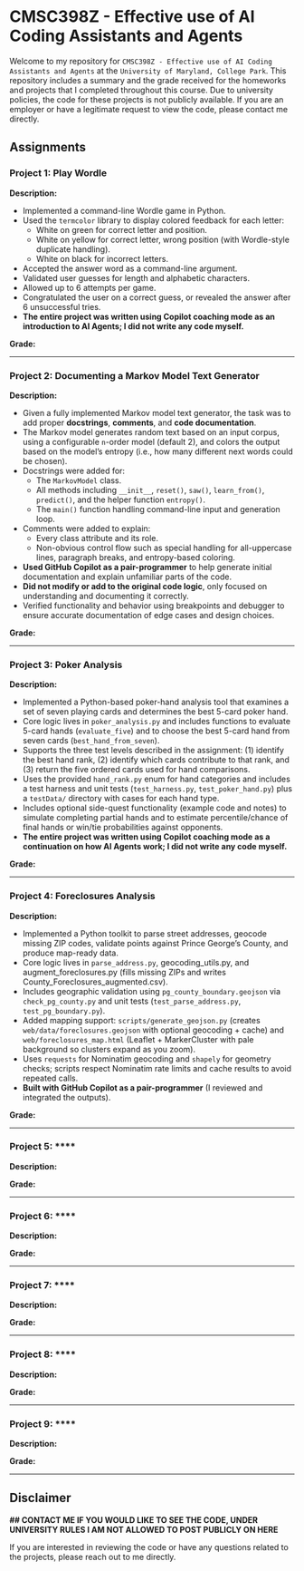 # CMSC398Z - Effective use of AI Coding Assistants and Agents

Welcome to my repository for ```CMSC398Z - Effective use of AI Coding Assistants and Agents``` at the ```University of Maryland, College Park```. This repository includes a summary and the grade received for the homeworks and projects that I completed throughout this course. Due to university policies, the code for these projects is not publicly available. If you are an employer or have a legitimate request to view the code, please contact me directly.

## Assignments 

### Project 1: **Play Wordle**
**Description:**  
- Implemented a command-line Wordle game in Python.
- Used the `termcolor` library to display colored feedback for each letter:
  - White on green for correct letter and position.
  - White on yellow for correct letter, wrong position (with Wordle-style duplicate handling).
  - White on black for incorrect letters.
- Accepted the answer word as a command-line argument.
- Validated user guesses for length and alphabetic characters.
- Allowed up to 6 attempts per game.
- Congratulated the user on a correct guess, or revealed the answer after 6 unsuccessful tries.
- **The entire project was written using Copilot coaching mode as an introduction to AI Agents; I did not write any code myself.**

**Grade:** 

---

### Project 2: **Documenting a Markov Model Text Generator**  
**Description:**  
- Given a fully implemented Markov model text generator, the task was to add proper **docstrings**, **comments**, and **code documentation**.
- The Markov model generates random text based on an input corpus, using a configurable `n`-order model (default 2), and colors the output based on the model’s entropy (i.e., how many different next words could be chosen).
- Docstrings were added for:
  - The `MarkovModel` class.
  - All methods including `__init__`, `reset()`, `saw()`, `learn_from()`, `predict()`, and the helper function `entropy()`.
  - The `main()` function handling command-line input and generation loop.
- Comments were added to explain:
  - Every class attribute and its role.
  - Non-obvious control flow such as special handling for all-uppercase lines, paragraph breaks, and entropy-based coloring.
- **Used GitHub Copilot as a pair-programmer** to help generate initial documentation and explain unfamiliar parts of the code.
- **Did not modify or add to the original code logic**, only focused on understanding and documenting it correctly.
- Verified functionality and behavior using breakpoints and debugger to ensure accurate documentation of edge cases and design choices.

**Grade:**

---

### Project 3: **Poker Analysis**
**Description:**  
 - Implemented a Python-based poker-hand analysis tool that examines a set of seven playing cards and determines the best 5-card poker hand.
 - Core logic lives in `poker_analysis.py` and includes functions to evaluate 5-card hands (`evaluate_five`) and to choose the best 5-card hand from seven cards (`best_hand_from_seven`).
 - Supports the three test levels described in the assignment: (1) identify the best hand rank, (2) identify which cards contribute to that rank, and (3) return the five ordered cards used for hand comparisons.
 - Uses the provided `hand_rank.py` enum for hand categories and includes a test harness and unit tests (`test_harness.py`, `test_poker_hand.py`) plus a `testData/` directory with cases for each hand type.
 - Includes optional side-quest functionality (example code and notes) to simulate completing partial hands and to estimate percentile/chance of final hands or win/tie probabilities against opponents.
 - **The entire project was written using Copilot coaching mode as a continuation on how AI Agents work; I did not write any code myself.**

**Grade:** 

---

### Project 4: **Foreclosures Analysis**  
**Description:**  
 - Implemented a Python toolkit to parse street addresses, geocode missing ZIP codes, validate points against Prince George’s County, and produce map-ready data.  
 - Core logic lives in `parse_address.py`, geocoding_utils.py, and augment_foreclosures.py (fills missing ZIPs and writes County_Foreclosures_augmented.csv).  
 - Includes geographic validation using `pg_county_boundary.geojson` via `check_pg_county.py` and unit tests (`test_parse_address.py`, `test_pg_boundary.py`).  
 - Added mapping support: `scripts/generate_geojson.py` (creates `web/data/foreclosures.geojson` with optional geocoding + cache) and `web/foreclosures_map.html` (Leaflet + MarkerCluster with pale background so clusters expand as you zoom).  
 - Uses `requests` for Nominatim geocoding and `shapely` for geometry checks; scripts respect Nominatim rate limits and cache results to avoid repeated calls.  
 - **Built with GitHub Copilot as a pair-programmer** (I reviewed and integrated the outputs).

**Grade:**

---

### Project 5: ****
**Description:**


**Grade:**

---

### Project 6: ****
**Description:**


**Grade:**

---

### Project 7: ****
**Description:**


**Grade:**

---

### Project 8: ****
**Description:**


**Grade:**

---

### Project 9: ****
**Description:**


**Grade:**

---

## Disclaimer

**## CONTACT ME IF YOU WOULD LIKE TO SEE THE CODE, UNDER UNIVERSITY RULES I AM NOT ALLOWED TO POST PUBLICLY ON HERE**

If you are interested in reviewing the code or have any questions related to the projects, please reach out to me directly.
